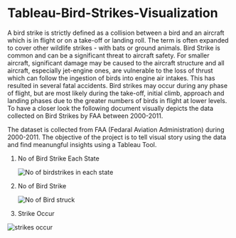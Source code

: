 # Tableau-Bird-Strikes-Visualization

A bird strike is strictly defined as a collision between a bird and an aircraft which is in flight or on a take-off or landing roll. The term is often expanded to cover other wildlife strikes - with bats or ground animals. Bird Strike is common and can be a significant threat to aircraft safety. For smaller aircraft, significant damage may be caused to the aircraft structure and all aircraft, especially jet-engine ones, are vulnerable to the loss of thrust which can follow the ingestion of birds into engine air intakes. This has resulted in several fatal accidents. Bird strikes may occur during any phase of flight, but are most likely during the take-off, initial climb, approach and landing phases due to the greater numbers of birds in flight at lower levels. To have a closer look the following document visually depicts the data collected on Bird Strikes by FAA between 2000-2011.

The dataset is collected from FAA (Fedaral Aviation Administration) during 2000-2011. The objective of the project is to tell visual story using the data and find meanungful insights using a Tableau Tool.

1. No of Bird Strike Each State

   ![No  of  birdstrikes in each state](https://github.com/mahima90/Tableau-Bird-Strikes-Visualization/assets/123813853/7693d1e5-8112-4170-b918-1db346de28c9)

2. No of Bird Strike

   ![No  of Bird struck](https://github.com/mahima90/Tableau-Bird-Strikes-Visualization/assets/123813853/bfe3ff3f-6a56-4593-a0fb-587c8a115908)

3. Strike Occur

![strikes occur](https://github.com/mahima90/Tableau-Bird-Strikes-Visualization/assets/123813853/0558c4d8-7e0d-4c53-b6a2-3789bc3e3841)





